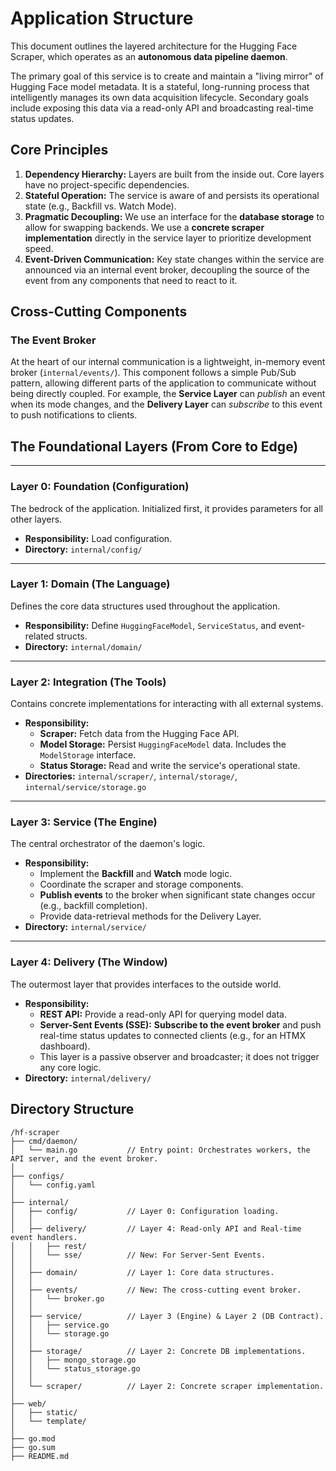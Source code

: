 # Application Structure

This document outlines the layered architecture for the Hugging Face Scraper, which operates as an **autonomous data pipeline daemon**.

The primary goal of this service is to create and maintain a "living mirror" of Hugging Face model metadata. It is a stateful, long-running process that intelligently manages its own data acquisition lifecycle. Secondary goals include exposing this data via a read-only API and broadcasting real-time status updates.

## Core Principles

1.  **Dependency Hierarchy:** Layers are built from the inside out. Core layers have no project-specific dependencies.
2.  **Stateful Operation:** The service is aware of and persists its operational state (e.g., Backfill vs. Watch Mode).
3.  **Pragmatic Decoupling:** We use an interface for the **database storage** to allow for swapping backends. We use a **concrete scraper implementation** directly in the service layer to prioritize development speed.
4.  **Event-Driven Communication:** Key state changes within the service are announced via an internal event broker, decoupling the source of the event from any components that need to react to it.

## Cross-Cutting Components

### The Event Broker

At the heart of our internal communication is a lightweight, in-memory event broker (`internal/events/`). This component follows a simple Pub/Sub pattern, allowing different parts of the application to communicate without being directly coupled. For example, the **Service Layer** can _publish_ an event when its mode changes, and the **Delivery Layer** can _subscribe_ to this event to push notifications to clients.

## The Foundational Layers (From Core to Edge)

---

### Layer 0: Foundation (Configuration)

The bedrock of the application. Initialized first, it provides parameters for all other layers.

- **Responsibility:** Load configuration.
- **Directory:** `internal/config/`

---

### Layer 1: Domain (The Language)

Defines the core data structures used throughout the application.

- **Responsibility:** Define `HuggingFaceModel`, `ServiceStatus`, and event-related structs.
- **Directory:** `internal/domain/`

---

### Layer 2: Integration (The Tools)

Contains concrete implementations for interacting with all external systems.

- **Responsibility:**
  - **Scraper:** Fetch data from the Hugging Face API.
  - **Model Storage:** Persist `HuggingFaceModel` data. Includes the `ModelStorage` interface.
  - **Status Storage:** Read and write the service's operational state.
- **Directories:** `internal/scraper/`, `internal/storage/`, `internal/service/storage.go`

---

### Layer 3: Service (The Engine)

The central orchestrator of the daemon's logic.

- **Responsibility:**
  - Implement the **Backfill** and **Watch** mode logic.
  - Coordinate the scraper and storage components.
  - **Publish events** to the broker when significant state changes occur (e.g., backfill completion).
  - Provide data-retrieval methods for the Delivery Layer.
- **Directory:** `internal/service/`

---

### Layer 4: Delivery (The Window)

The outermost layer that provides interfaces to the outside world.

- **Responsibility:**
  - **REST API:** Provide a read-only API for querying model data.
  - **Server-Sent Events (SSE):** **Subscribe to the event broker** and push real-time status updates to connected clients (e.g., for an HTMX dashboard).
  - This layer is a passive observer and broadcaster; it does not trigger any core logic.
- **Directory:** `internal/delivery/`

## Directory Structure

```plaintext
/hf-scraper
├── cmd/daemon/
│   └── main.go           // Entry point: Orchestrates workers, the API server, and the event broker.
│
├── configs/
│   └── config.yaml
│
├── internal/
│   ├── config/           // Layer 0: Configuration loading.
│   │
│   ├── delivery/         // Layer 4: Read-only API and Real-time event handlers.
│   │   ├── rest/
│   │   └── sse/          // New: For Server-Sent Events.
│   │
│   ├── domain/           // Layer 1: Core data structures.
│   │
│   ├── events/           // New: The cross-cutting event broker.
│   │   └── broker.go
│   │
│   ├── service/          // Layer 3 (Engine) & Layer 2 (DB Contract).
│   │   ├── service.go
│   │   └── storage.go
│   │
│   ├── storage/          // Layer 2: Concrete DB implementations.
│   │   ├── mongo_storage.go
│   │   └── status_storage.go
│   │
│   └── scraper/          // Layer 2: Concrete scraper implementation.
│
├── web/
│   ├── static/
│   └── template/
│
├── go.mod
├── go.sum
├── README.md
```
